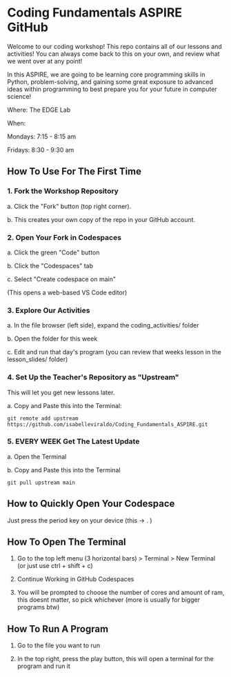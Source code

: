 # Coding Fundamentals ASPIRE GitHub

Welcome to our  coding workshop! This repo contains all of our lessons and activities! You can always come back to this on your own, and review what we went over at any point!

In this ASPIRE, we are going to be learning core programming skills in Python, problem-solving, and gaining some great exposure to advanced ideas within programming to best prepare you for your future in computer science!

Where: The EDGE Lab

When:

Mondays:  7:15 - 8:15 am

Fridays:   8:30 - 9:30 am

## How To Use For The First Time

### 1. Fork the Workshop Repository

a. Click the "Fork" button (top right corner).

b. This creates your own copy of the repo in your GitHub account.

### 2. Open Your Fork in Codespaces

a. Click the green "Code" button

b. Click the "Codespaces" tab

c. Select "Create codespace on main"

(This opens a web-based VS Code editor)

### 3. Explore Our Activities

a. In the file browser (left side), expand the coding_activities/ folder

b. Open the folder for this week

c. Edit and run that day's program (you can review that weeks lesson in the lesson_slides/ folder)

### 4. Set Up the Teacher's Repository as "Upstream"

This will let you get new lessons later.

a. Copy and Paste this into the Terminal:

```
git remote add upstream https://github.com/isabelleviraldo/Coding_Fundamentals_ASPIRE.git
```

### 5. EVERY WEEK Get The Latest Update

a. Open the Terminal

b. Copy and Paste this into the Terminal

```
git pull upstream main
```


## How to Quickly Open Your Codespace

Just press the period key on your device (this -> . )

## How To Open The Terminal

1. Go to the top left menu (3 horizontal bars) > Terminal > New Terminal (or just use ctrl + shift + c)

2. Continue Working in GitHub Codespaces

3. You will be prompted to choose the number of cores and amount of ram, this doesnt matter, so pick whichever (more is usually for bigger programs btw)

## How To Run A Program

1. Go to the file you want to run

2. In the top right, press the play button, this will open a terminal for the program and run it